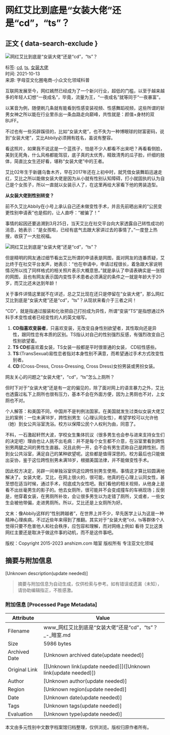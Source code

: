 # 网红艾比到底是“女装大佬”还是“cd”，“ts”？

## 正文 { data-search-exclude }


![网红艾比到底是“女装大佬”还是“cd”，“ts”？](http://www.anshizm.com/wp-content/uploads/2021/10/1634009199.jpg)

标签: [cd](https://www.anshizm.com/tag/cd), [ts](https://www.anshizm.com/tag/ts), [女装大佬](https://www.anshizm.com/tag/%e5%a5%b3%e8%a3%85%e5%a4%a7%e4%bd%ac)  
时间: 2021-10-13  
来源: 字母亚文化圈电商-小众文化领域科普

互联网发展至今，网红嫣然已经成为了一个新兴行业，超低的门槛，以至于越来越多的年轻人幻想“一夜成名”，毕竟，流量为王，“一夜成名”就等同于“一夜暴富”。

以某音为例，随便刷几条就有能看到性感变装视频、性感舞蹈视频，这些所谓的斩男女神之所以能在行业里杀出一条血路走向巅峰，共性就是：颜值+身材的双BUFF。

不过也有一些另辟蹊径的，比如“女装大佬”，也不失为一种博眼球的财富密码，说到“女装大佬”，艾比Abbily必须拥有姓名，虽说有整容。

看这照片，如果我不说这是一个蓝孩子，怕是不少人都看不出来吧？再看看侧脸，美到无死角，什么风格都能驾驭，底子真的太优秀，精致清秀的瓜子脸，纤细的肢体，简直比女生还好看，堪称“女装大佬”中的王者。

艾比02年生于新疆乌鲁木齐，早在2017年还在上初中时，就凭借女装舞蹈迅速走红，艾比之所以能做女装大佬是因为从小就有性别认知障碍，打小就固执的认为自己是个女孩子，所以一直就以女装示人了，在这里再给大家看下他的男装造型。

**从女装大佬到性别转变？**

前不久艾比Abbily在小号上承认自己还未做变性手术，并且先前晒出来的“公民变更性别申请表”也是假的，让人直呼：“被骗了！”

事情的起因还要追溯到3月25日，当天艾比在社交平台向大家透露自己转性成功的消息，她表示：“是女孩啦，已经有底气去跟大家讲过去的事情了。”一度登上热搜，收获了一大批祝福。

![网红艾比到底是“女装大佬”还是“cd”，“ts”？](http://www.anshizm.com/wp-content/uploads/2021/10/1634009256.jpg)

但是精明的网友通过细节看出艾比所谓的申请表是网图，面对网友的连番质疑，艾比终于在社交平台发声，她表示：“也在申请中，申请过程很长，着急跟大家说明情况所以找了同样格式的相关照片表示大概意思。”就是承认了申请表确实是一张假的网图，且也有网友表示国内变性手术患者必须满足的条件之一就是年龄大于20岁，而艾比还未达到年龄！

关于事件详情这里就不在详述，总之艾比现在还只是停留在“女装大佬”，那么网红艾比到底是“女装大佬”还是“cd”，“ts”？从现状来看介于三者之间！

“CD”，就是指通过服装和化妆把自己打扮成为异性，所谓“变装“TS”是指想通过外科手术变性或者已经变性的人的英文缩写。

1. **CD指喜欢变装者**，只喜欢变装，无改变自身性别欲望者，其性取向还是异性，跟同性恋有本质的区别。TS指认对自己的性别强烈反感，有强烈改变自己性别欲望着。
2. **TS CD**都喜欢着女装，TS女装一般都是平时很普通的女装， CD较性感些。
3. **TS**:(TransSexual)易性恋者指对本身性别不满意，而希望通过手术方式改变性别者。
4. **CD**:(Cross-Dress, Cross-Dressing, Cross Dress)女扮男装或男扮女装。

网友关心的问题之“女装大佬”，“cd”，“ts”怎么上厕所？

但时下对于“女装大佬”还是有一定的偏见的，除了面对网上的语言暴力之外，艾比也透露过私下上厕所也很有压力，基本不会在外面方便，因为上男厕也不对，上女厕也不对。

个人解答：和美国不同，中国并不是判例法国家。在美国就发生过类似女装大佬艾比的案例：一位未满18岁，跨性别男生（心理认同女性），希望学校可以允许他（她）到女公共浴室洗浴。校方以保障公民个人权利为由，同意了。

不料，一石激起轩然大波，学校女生集体抗议（很多男生也会参与进来支持女生们的决定吧）理由也让人挑不出毛病：并不是每个女生都不介意，在浴室里看到跨性别男两腿之间的男性生直器。况且此例一开，会不会有男生谎称自己是跨性别，而到女公共浴室，满足自己的某种欲望呢。这些都是值得深思的。校方最后也只能做出妥协，鉴于这位跨性别男未满18岁，根据美国法律，并不能做变性手术。

因此校方决定，另辟一间单独浴室供这位跨性别男生使用。事情这才算比较圆满地解决了。女装大佬，艾比，在网上很火的，很可能，他真的在心理上认同女性，甚至想在适当时候，通过手术，彻底成为女性吧。我们看他的相关视频，从他身上是看不出丝毫男生的影子的。他去女厕所，很可能并不会变成撞车的车祸现场；反倒是，他穿着女装，在男厕所补妆，会让很多男生以为走错了厕所，又或者，一些女生会被他带偏，走进男厕所。所以，艾比还是上女厕所为好。

文末：像Abbily这样的“性别跨越者”，在世界上并不少，早先医学上认为这是一种精神心理疾病，不过近些年来得到了推翻。其实对于“女装大佬”cd，ts等群体个人觉得只要不危害他人和社会秩序，应包容和理解，而对网络上例如 看待 艾比这类网红主要还是取决于做这件事的动机，而不是这件事吧。

版权：Copyright 2015-2023 anshizm.com 暗室 版权所有 专注亚文化领域
<!-- tcd_original_link https://www.anshizm.com/1904.html -->


## 摘要与附加信息

<!-- tcd_abstract -->
[Unknown description(update needed)]
<!-- tcd_abstract_end -->

> 摘要与附加信息为自动生成，仅供检索与参考。如有错误或遗漏（未知），请协助编辑指正，不胜感激。

### 附加信息 [Processed Page Metadata]

| Attribute       | Value                                  |
|-----------------|----------------------------------------|
| Filename        | www_网红艾比到底是“女装大佬”还是“cd”，“ts”？_-_暗室.md                             |
| Size            | 5986 bytes                           |
| Archived Date   | [Unknown archived date(update needed)]                             |
| Original Link   | [[Unknown link(update needed)]]([Unknown link(update needed)])                       |
| Author          | [Unknown author(update needed)]                               |
| Region          | [Unknown region(update needed)]                               |
| Date            | [Unknown date(update needed)]                                 |
| Tags            | [Unknown tags(update needed)]                                 |
| Evaluation            | [Unknown type(update needed)]                                 |
<!-- tcd_table_end -->

本文由多元性别中文数字档案馆归档整理，仅供浏览。版权归原作者所有。
